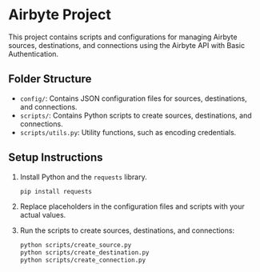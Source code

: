 # Airbyte Project

This project contains scripts and configurations for managing Airbyte sources, destinations, and connections using the Airbyte API with Basic Authentication.

## Folder Structure

- `config/`: Contains JSON configuration files for sources, destinations, and connections.
- `scripts/`: Contains Python scripts to create sources, destinations, and connections.
- `scripts/utils.py`: Utility functions, such as encoding credentials.

## Setup Instructions

1. Install Python and the `requests` library.
   ```bash
   pip install requests
   ```

2. Replace placeholders in the configuration files and scripts with your actual values.

3. Run the scripts to create sources, destinations, and connections:
   ```bash
   python scripts/create_source.py
   python scripts/create_destination.py
   python scripts/create_connection.py
   ```
